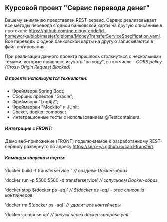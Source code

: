 ## Курсовой проект "Сервис перевода денег"
Вашему вниманию представлен REST-сервис. Сервис реализовывает все методы перевода с одной банковской карты на другую
описанные в протоколе https://github.com/netology-code/jd-homeworks/blob/master/diploma/MoneyTransferServiceSpecification.yaml.
Все переводы с одной банковской карты на другую записываются в файл логирования.



При реализации данного проекта пришлось столкнуться с несколькими темами, которые пришлось изучать "на ходу",
в том числе - *CORS policy (Cross-Origin Request Blocked)*. 

##### В проекте используются технологии:
- Фреймворк Spring Boot;
- Сборщик проектов "Gradle";
- Фреймворк "Log4j2";
- Фреймворки "Mockito" и JUnit;
- Docker, docker-compose;
- Интеграционные тесты с использованием @Testcontainers.

##### Интеграция с FRONT:
Демо веб-приложение (FRONT) подключаемое к разработанному REST-сервису
развернуто по адресу https://serp-ya.github.io/card-transfer/.

##### Команды запуска и порты:

'docker build -t transferservice .'             *// создаём Docker-образ*

'docker run -p 5500:5500 -d transferservice'    *// запускаем Docker-образ*

'docker stop $(docker ps -aq)'                  *// $(docker ps -aq) - этос список id контейнеров*

'docker rm $(docker ps -aq)'                    *// удалит все контейнеры*

'docker-compose up'                             *// запуск через docker-compose.yml*